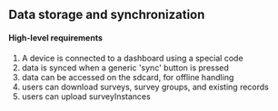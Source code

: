 ## Data storage and synchronization


#### High-level requirements
1. A device is connected to a dashboard using a special code
2. data is synced when a generic 'sync' button is pressed
3. data can be accessed on the sdcard, for offline handling
4. users can download surveys, survey groups, and existing records
5. users can upload surveyInstances


